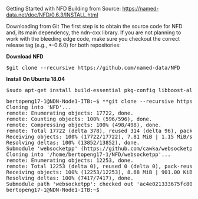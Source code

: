 Getting Started with NFD Building from Source: https://named-data.net/doc/NFD/0.6.3/INSTALL.html

Downloading from Git
The first step is to obtain the source code for NFD and, its main dependency, the ndn-cxx library. If you are not planning to work with the bleeding edge code, make sure you checkout the correct release tag (e.g., *-0.6.0) for both repositories:


**Download NFD**
<pre>
$git clone --recursive https://github.com/named-data/NFD
</pre>

**Install On Ubuntu 18.04**
<pre>
$sudo apt-get install build-essential pkg-config libboost-all-dev \libsqlite3-dev libssl-dev libpcap-dev
</pre>

<pre>
bertopeng17-1@NDN-Node1-ITB:~$ **git clone --recursive https://github.com/named-data/NFD**
Cloning into 'NFD'...
remote: Enumerating objects: 17722, done.
remote: Counting objects: 100% (596/596), done.
remote: Compressing objects: 100% (498/498), done.
remote: Total 17722 (delta 378), reused 314 (delta 96), pack-reused 17126
Receiving objects: 100% (17722/17722), 7.81 MiB | 1.15 MiB/s, done.
Resolving deltas: 100% (13852/13852), done.
Submodule 'websocketpp' (https://github.com/cawka/websocketpp.git) registered for path 'websocketpp'
Cloning into '/home/bertopeng17-1/NFD/websocketpp'...
remote: Enumerating objects: 12253, done.        
remote: Total 12253 (delta 0), reused 0 (delta 0), pack-reused 12253        
Receiving objects: 100% (12253/12253), 8.68 MiB | 901.00 KiB/s, done.
Resolving deltas: 100% (7417/7417), done.
Submodule path 'websocketpp': checked out 'ac4e021333675fc80b96eb7be45d218581c897e2'
bertopeng17-1@NDN-Node1-ITB:~$ 
</pre>
